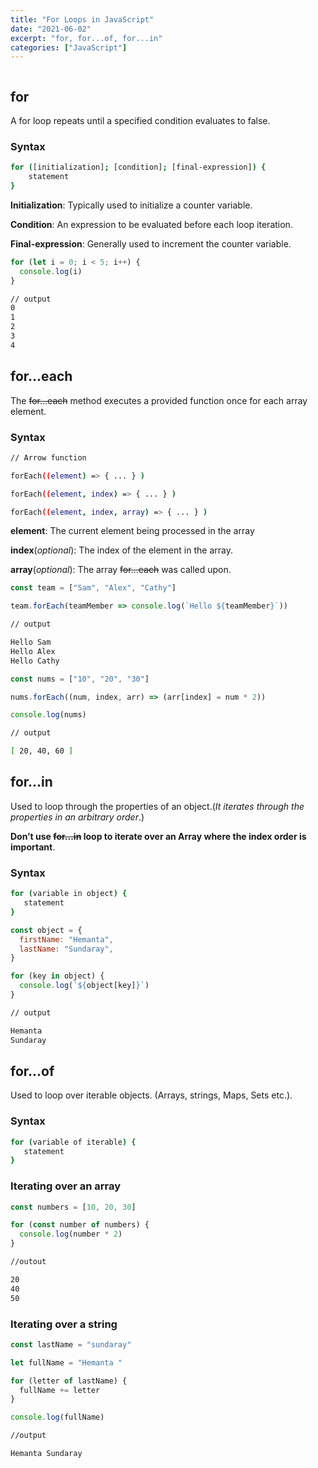 ```yaml
---
title: "For Loops in JavaScript"
date: "2021-06-02"
excerpt: "for, for...of, for...in"
categories: ["JavaScript"]
---
```


```toc

```

## for

A for loop repeats until a specified condition evaluates to false.

### Syntax

```sh
for ([initialization]; [condition]; [final-expression]) {
    statement
}
```

**Initialization**: Typically used to initialize a counter variable.

**Condition**: An expression to be evaluated before each loop iteration.

**Final-expression**: Generally used to increment the counter variable.

```js {numberLines}
for (let i = 0; i < 5; i++) {
  console.log(i)
}
```

```sh
// output
0
1
2
3
4
```

## for...each

The ~~for...each~~ method executes a provided function once for each array element.

### Syntax

```sh
// Arrow function

forEach((element) => { ... } )

forEach((element, index) => { ... } )

forEach((element, index, array) => { ... } )
```

**element**: The current element being processed in the array

**index**(_optional_): The index of the element in the array.

**array**(_optional_): The array ~~for...each~~ was called upon.

```js {numberLines}
const team = ["Sam", "Alex", "Cathy"]

team.forEach(teamMember => console.log(`Hello ${teamMember}`))
```

```sh
// output

Hello Sam
Hello Alex
Hello Cathy
```

```js {numberLines}
const nums = ["10", "20", "30"]

nums.forEach((num, index, arr) => (arr[index] = num * 2))

console.log(nums)
```

```sh
// output

[ 20, 40, 60 ]
```

## for...in

Used to loop through the properties of an object.(_It iterates through the properties in an arbitrary order_.)

**Don’t use ~~for...in~~ loop to iterate over an Array where the index order is important**.

### Syntax

```sh
for (variable in object) {
   statement
}
```

```js {numberLines}
const object = {
  firstName: "Hemanta",
  lastName: "Sundaray",
}

for (key in object) {
  console.log(`${object[key]}`)
}
```

```sh
// output

Hemanta
Sundaray
```

## for...of

Used to loop over iterable objects. (Arrays, strings, Maps, Sets etc.).

### Syntax

```sh
for (variable of iterable) {
   statement
}
```

### Iterating over an array

```js {numberLines}
const numbers = [10, 20, 30]

for (const number of numbers) {
  console.log(number * 2)
}
```

```sh
//outout

20
40
50
```

### Iterating over a string

```js {numberLines}
const lastName = "sundaray"

let fullName = "Hemanta "

for (letter of lastName) {
  fullName += letter
}

console.log(fullName)
```

```sh
//output

Hemanta Sundaray
```
